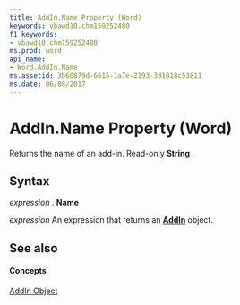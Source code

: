 ```yaml
---
title: AddIn.Name Property (Word)
keywords: vbawd10.chm159252480
f1_keywords:
- vbawd10.chm159252480
ms.prod: word
api_name:
- Word.AddIn.Name
ms.assetid: 3b60879d-6615-1a7e-2193-331018c53811
ms.date: 06/08/2017
---
```



# AddIn.Name Property (Word)

Returns the name of an add-in. Read-only  **String** .


## Syntax

 _expression_ . **Name**

 _expression_ An expression that returns an **[AddIn](addin-object-word.md)** object.


## See also


#### Concepts


[AddIn Object](addin-object-word.md)

